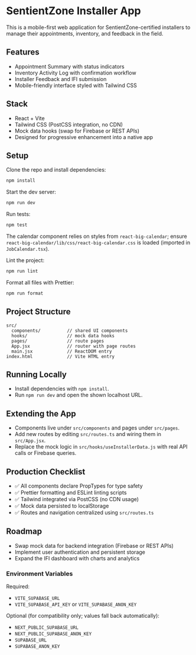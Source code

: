 # SentientZone Installer App

This is a mobile-first web application for SentientZone-certified installers to manage their appointments, inventory, and feedback in the field.

## Features
- Appointment Summary with status indicators
- Inventory Activity Log with confirmation workflow
- Installer Feedback and IFI submission
- Mobile-friendly interface styled with Tailwind CSS

## Stack
- React + Vite
- Tailwind CSS (PostCSS integration, no CDN)
- Mock data hooks (swap for Firebase or REST APIs)
- Designed for progressive enhancement into a native app

## Setup
Clone the repo and install dependencies:
```bash
npm install
```

Start the dev server:
```bash
npm run dev
```

Run tests:
```bash
npm test
```

The calendar component relies on styles from `react-big-calendar`; ensure
`react-big-calendar/lib/css/react-big-calendar.css` is loaded (imported in
`JobCalendar.tsx`).

Lint the project:
```bash
npm run lint
```

Format all files with Prettier:
```bash
npm run format
```

## Project Structure
```
src/
  components/          // shared UI components
  hooks/               // mock data hooks
  pages/               // route pages
  App.jsx              // router with page routes
  main.jsx             // ReactDOM entry
index.html             // Vite HTML entry
```

## Running Locally
- Install dependencies with `npm install`.
- Run `npm run dev` and open the shown localhost URL.

## Extending the App
- Components live under `src/components` and pages under `src/pages`.
- Add new routes by editing `src/routes.ts` and wiring them in `src/App.jsx`.
- Replace the mock logic in `src/hooks/useInstallerData.js` with real API calls or Firebase queries.

## Production Checklist
- ✅ All components declare PropTypes for type safety
- ✅ Prettier formatting and ESLint linting scripts
- ✅ Tailwind integrated via PostCSS (no CDN usage)
- ✅ Mock data persisted to localStorage
- ✅ Routes and navigation centralized using `src/routes.ts`

## Roadmap
- Swap mock data for backend integration (Firebase or REST APIs)
- Implement user authentication and persistent storage
- Expand the IFI dashboard with charts and analytics

### Environment Variables

Required:
- `VITE_SUPABASE_URL`
- `VITE_SUPABASE_API_KEY` or `VITE_SUPABASE_ANON_KEY`

Optional (for compatibility only; values fall back automatically):
- `NEXT_PUBLIC_SUPABASE_URL`
- `NEXT_PUBLIC_SUPABASE_ANON_KEY`
- `SUPABASE_URL`
- `SUPABASE_ANON_KEY`
